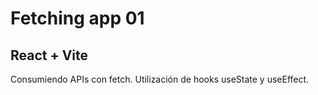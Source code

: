 # Fetching app 01
## React + Vite

Consumiendo APIs con fetch. Utilización de hooks useState y useEffect.